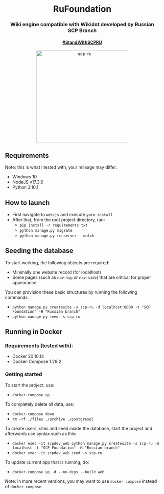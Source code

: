 <div align="center">
  <h1>RuFoundation</h1>
  <h3>Wiki engine compatible with Wikidot developed by Russian SCP Branch</h3>
  <h4><a href="https://boosty.to/scpfanpage">#StandWithSCPRU</a></h4>
  <img src="https://i.kym-cdn.com/photos/images/facebook/001/839/765/e80.png" width="300px" alt="scp-ru">
</div>


## Requirements

Note: this is what I tested with, your mileage may differ.

- Windows 10
- NodeJS v17.3.0
- Python 3.10.1

## How to launch

- First navigate to `web/js` and execute `yarn install`
- After that, from the root project directory, run:
  - `pip install -r requirements.txt`
  - `python manage.py migrate`
  - `python manage.py runserver --watch`

## Seeding the database

To start working, the following objects are required:

- Minimally one website record (for localhost)
- Some pages (such as `nav:top` or `nav:side`) that are critical for proper appearance 

You can provision these basic structures by running the following commands:

- `python manage.py createsite -s scp-ru -d localhost:8000 -t "SCP Foundation" -H "Russian branch"`
- `python manage.py seed -s scp-ru`

## Running in Docker

### Requirements (tested with):

- Docker 20.10.14
- Docker-Compose 1.29.2

### Getting started

To start the project, use:

- `docker-compose up`

To completely delete all data, use:

- `docker-compose down`
- `rm -rf ./files ./archive ./postgresql`

To create users, sites and seed inside the database, start the project and afterwards use syntax such as this:

- `docker exec -it scpdev_web python manage.py createsite -s scp-ru -d localhost -t "SCP Foundation" -H "Russian branch"`
- `docker exec -it scpdev_web seed -s scp-ru`

To update current app that is running, do:

- `docker-compose up -d --no-deps --build web`

Note: in more recent versions, you may want to use `docker compose` instead of `docker-compose`.

